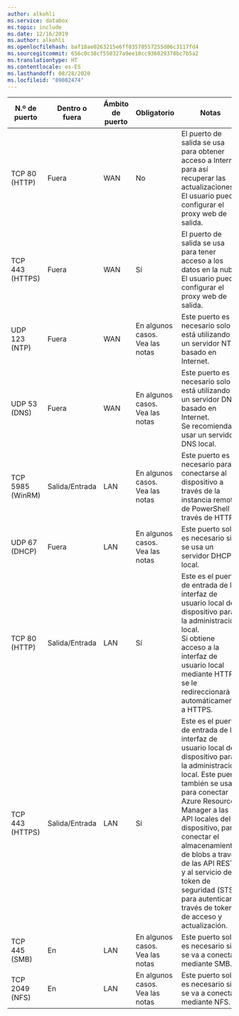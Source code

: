 ```yaml
---
author: alkohli
ms.service: databox
ms.topic: include
ms.date: 12/16/2019
ms.author: alkohli
ms.openlocfilehash: baf18ae0263215e6ff83570557255d06c3117fd4
ms.sourcegitcommit: 656c0c38cf550327a9ee10cc936029378bc7b5a2
ms.translationtype: HT
ms.contentlocale: es-ES
ms.lasthandoff: 08/28/2020
ms.locfileid: "89082474"
---
```

| N.º de puerto| Dentro o fuera | Ámbito de puerto| Obligatorio|   Notas |   |
|--------|-----|-----|-----------|----------|-----------|
| TCP 80 (HTTP)|Fuera|WAN |No|El puerto de salida se usa para obtener acceso a Internet para así recuperar las actualizaciones. <br>El usuario puede configurar el proxy web de salida. |
| TCP 443 (HTTPS)|Fuera|WAN|Sí|El puerto de salida se usa para tener acceso a los datos en la nube.<br>El usuario puede configurar el proxy web de salida.|
| UDP 123 (NTP)|Fuera|WAN|En algunos casos.<br>Vea las notas|Este puerto es necesario solo si está utilizando un servidor NTP basado en Internet.  |   
| UDP 53 (DNS)|Fuera|WAN|En algunos casos.<br>Vea las notas|Este puerto es necesario solo si está utilizando un servidor DNS basado en Internet.<br>Se recomienda usar un servidor DNS local. |
| TCP 5985 (WinRM)|Salida/Entrada|LAN|En algunos casos.<br>Vea las notas|Este puerto es necesario para conectarse al dispositivo a través de la instancia remota de PowerShell a través de HTTP.  |
| UDP 67 (DHCP)|Fuera|LAN|En algunos casos.<br>Vea las notas|Este puerto solo es necesario si se usa un servidor DHCP local.  |
| TCP 80 (HTTP)|Salida/Entrada|LAN|Sí|Este es el puerto de entrada de la interfaz de usuario local del dispositivo para la administración local. <br>Si obtiene acceso a la interfaz de usuario local mediante HTTP, se le redireccionará automáticamente a HTTPS.  |
| TCP 443 (HTTPS)|Salida/Entrada|LAN|Sí|Este es el puerto de entrada de la interfaz de usuario local del dispositivo para la administración local. Este puerto también se usa para conectar Azure Resource Manager a las API locales del dispositivo, para conectar el almacenamiento de blobs a través de las API REST y al servicio de token de seguridad (STS) para autenticar a través de tokens de acceso y actualización.|
| TCP 445 (SMB)|En|LAN|En algunos casos.<br>Vea las notas|Este puerto solo es necesario si se va a conectar mediante SMB. |
| TCP 2049 (NFS)|En|LAN|En algunos casos.<br>Vea las notas|Este puerto solo es necesario si se va a conectar mediante NFS. |


